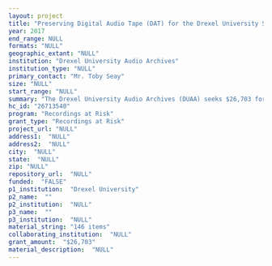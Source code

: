 ```yaml
--- 
layout: project 
title: "Preserving Digital Audio Tape (DAT) for the Drexel University Sigma Collection"
year: 2017
end_range: NULL
formats: "NULL"
geographic_extant: "NULL"
institution: "Drexel University Audio Archives"
institution_type: "NULL"
primary_contact: "Mr. Toby Seay"
size: "NULL"
start_range: "NULL"
summary: "The Drexel University Audio Archives (DUAA) seeks $26,703 for the migration and preservation of 146 Digital Audio Tapes (DAT) from the Sigma Sound Studios Collection (SSSC). These tapes are identified as an at-risk format in urgent need of data migration. The Northeast Document Conservation Center (NEDCC) will be contracted to perform the migration through a 100%-attended preservation strategy using a strict adherence to International Association of Sound and Audiovisual Archives (IASA) and Federal Agency Digitization Guidelines Initiative (FADGI) standards. These tapes contain significant music productions from Philadelphia during the 1990s, as well as previous preservation migrations of earlier analog media. Access to these types of production recordings is unique to academic archives and provides valuable resources to music and humanities scholars."
hc_id: "26713540"
program: "Recordings at Risk"
grant_type: "Recordings at Risk"
project_url: "NULL"
address1:  "NULL"
address2:  "NULL"
city:  "NULL"
state:  "NULL"
zip: "NULL"
repository_url:  "NULL"
funded:  "FALSE"
p1_institution:  "Drexel University"
p2_name:  ""
p2_institution:  "NULL"
p3_name:  ""
p3_institution:  "NULL"
material_string: "146 items"
collaborating_institution:  "NULL"
grant_amount:  "$26,703"
material_description:  "NULL"
---
```

